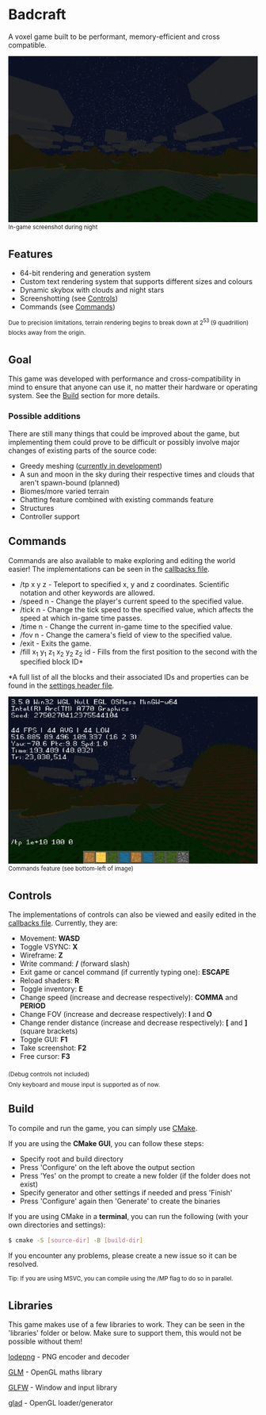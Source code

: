 # Badcraft
A voxel game built to be performant, memory-efficient and cross compatible.

<img src="markdown/main.png"/>
<sup>In-game screenshot during night</sup>

## Features
- 64-bit rendering and generation system
- Custom text rendering system that supports different sizes and colours
- Dynamic skybox with clouds and night stars
- Screenshotting (see [Controls](https://github.com/mahdialmusaad/badcraft/tree/main?tab=readme-ov-file#controls))
- Commands (see [Commands](https://github.com/mahdialmusaad/badcraft/tree/main?tab=readme-ov-file#commands))

<sup>Due to precision limitations, terrain rendering begins to break down at 2<sup>53</sup> (9 quadrillion) blocks away from the origin.</sup>

## Goal
This game was developed with performance and cross-compatibility in mind to ensure that anyone can use it, no matter their hardware or operating system.
See the [Build](https://github.com/mahdialmusaad/badcraft/tree/main?tab=readme-ov-file#build) section for more details.

### Possible additions
There are still many things that could be improved about the game, but implementing them could prove to be difficult or possibly involve major changes of existing parts of the source code:
- Greedy meshing ([currently in development](https://github.com/mahdialmusaad/badcraft/blob/main/src/World/Chunk.cpp))
- A sun and moon in the sky during their respective times and clouds that aren't spawn-bound (planned)
- Biomes/more varied terrain
- Chatting feature combined with existing commands feature
- Structures
- Controller support

## Commands
Commands are also available to make exploring and editing the world easier! The implementations can be seen in the [callbacks file](https://github.com/mahdialmusaad/badcraft/blob/main/src/Application/Callbacks.cpp).
- /tp x y z - Teleport to specified x, y and z coordinates. Scientific notation and other keywords are allowed.
- /speed n - Change the player's current speed to the specified value.
- /tick n - Change the tick speed to the specified value, which affects the speed at which in-game time passes.
- /time n - Change the current in-game time to the specified value.
- /fov n - Change the camera's field of view to the specified value.
- /exit - Exits the game.
- /fill x<sub>1</sub> y<sub>1</sub> z<sub>1</sub>  x<sub>2</sub> y<sub>2</sub> z<sub>2</sub> id - Fills from the first position to the second with the specified block ID*

\*A full list of all the blocks and their associated IDs and properties can be found in the [settings header file](https://github.com/mahdialmusaad/badcraft/blob/main/src/World/Generation/Settings.hpp).

<img src="markdown/cmd.png"></img>
<sup>Commands feature (see bottom-left of image)</sup>

## Controls
The implementations of controls can also be viewed and easily edited in the [callbacks file](https://github.com/mahdialmusaad/badcraft/blob/main/src/Application/Callbacks.cpp). Currently, they are:
- Movement: **WASD**
- Toggle VSYNC: **X**
- Wireframe: **Z**
- Write command: **/** (forward slash)
- Exit game or cancel command (if currently typing one): **ESCAPE**
- Reload shaders: **R**
- Toggle inventory: **E**
- Change speed (increase and decrease respectively): **COMMA** and **PERIOD**
- Change FOV (increase and decrease respectively): **I** and **O**
- Change render distance (increase and decrease respectively): **[** and **]** (square brackets)
- Toggle GUI: **F1**
- Take screenshot: **F2**
- Free cursor: **F3**

<sub>(Debug controls not included)<br>Only keyboard and mouse input is supported as of now.</sub>

## Build
To compile and run the game, you can simply use [CMake](https://cmake.org/).

If you are using the **CMake GUI**, you can follow these steps:
- Specify root and build directory
- Press 'Configure' on the left above the output section
- Press 'Yes' on the prompt to create a new folder (if the folder does not exist)
- Specify generator and other settings if needed and press 'Finish'
- Press 'Configure' again then 'Generate' to create the binaries

If you are using CMake in a **terminal**, you can run the following (with your own directories and settings):

```bash
$ cmake -S [source-dir] -B [build-dir]
```

If you encounter any problems, please create a new issue so it can be resolved.

<sup>Tip: If you are using MSVC, you can compile using the /MP flag to do so in parallel.</sup>

## Libraries
This game makes use of a few libraries to work. They can be seen in the 'libraries' folder or below. Make sure to support them, this would not be possible without them!

[lodepng](https://github.com/lvandeve/lodepng) - PNG encoder and decoder

[GLM](https://github.com/icaven/glm) - OpenGL maths library

[GLFW](https://github.com/glfw/glfw) - Window and input library

[glad](https://github.com/Dav1dde/glad) - OpenGL loader/generator
